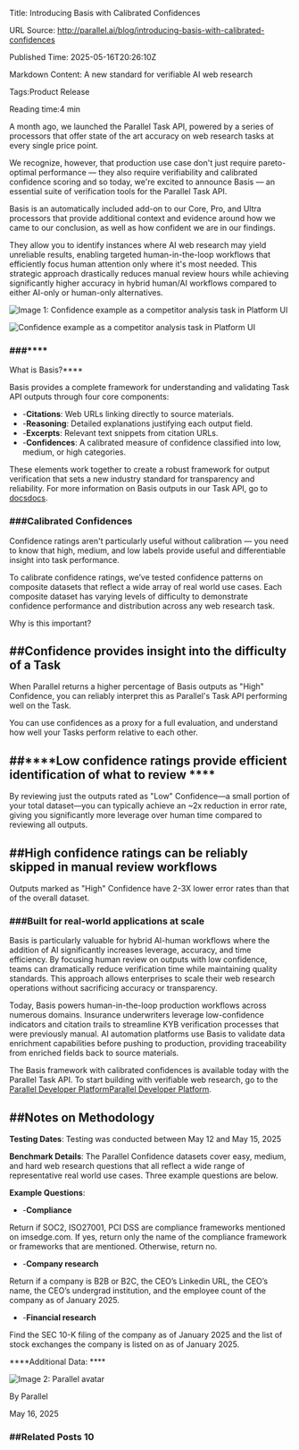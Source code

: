 Title: Introducing Basis with Calibrated Confidences

URL Source: http://parallel.ai/blog/introducing-basis-with-calibrated-confidences

Published Time: 2025-05-16T20:26:10Z

Markdown Content:
A new standard for verifiable AI web research

Tags:Product Release

Reading time:4 min

A month ago, we launched the Parallel Task API, powered by a series of processors that offer state of the art accuracy on web research tasks at every single price point.

We recognize, however, that production use case don't just require pareto-optimal performance — they also require verifiability and calibrated confidence scoring and so today, we're excited to announce Basis — an essential suite of verification tools for the Parallel Task API.

Basis is an automatically included add-on to our Core, Pro, and Ultra processors that provide additional context and evidence around how we came to our conclusion, as well as how confident we are in our findings.

They allow you to identify instances where AI web research may yield unreliable results, enabling targeted human-in-the-loop workflows that efficiently focus human attention only where it's most needed. This strategic approach drastically reduces manual review hours while achieving significantly higher accuracy in hybrid human/AI workflows compared to either AI-only or human-only alternatives.

![Image 1: Confidence example as a competitor analysis task in Platform UI](http://parallel.ai/_next/image?url=https%3A%2F%2Fcdn.sanity.io%2Fimages%2F5hzduz3y%2Fproduction%2F0a5bf3b45a7c6fd1d26232847f72f6b182ae50b8-1280x852.png&w=3840&q=75)

![Confidence example as a competitor analysis task in Platform UI](https://cdn.sanity.io/images/5hzduz3y/production/0a5bf3b45a7c6fd1d26232847f72f6b182ae50b8-1280x852.png)

### ###****

What is Basis?****

Basis provides a complete framework for understanding and validating Task API outputs through four core components:

*   -****Citations****: Web URLs linking directly to source materials.
*   -****Reasoning****: Detailed explanations justifying each output field.
*   -****Excerpts****: Relevant text snippets from citation URLs.
*   -****Confidences****: A calibrated measure of confidence classified into low, medium, or high categories.

These elements work together to create a robust framework for output verification that sets a new industry standard for transparency and reliability. For more information on Basis outputs in our Task API, go to [docs](https://docs.parallel.ai/core-concepts/basis)[docs]($https://docs.parallel.ai/core-concepts/basis).

### ###Calibrated Confidences

Confidence ratings aren't particularly useful without calibration — you need to know that high, medium, and low labels provide useful and differentiable insight into task performance.

To calibrate confidence ratings, we’ve tested confidence patterns on composite datasets that reflect a wide array of real world use cases. Each composite dataset has varying levels of difficulty to demonstrate confidence performance and distribution across any web research task.

Why is this important?

##****Confidence provides insight into the difficulty of a Task****
-------------------------------------------------------------------

When Parallel returns a higher percentage of Basis outputs as "High" Confidence, you can reliably interpret this as Parallel's Task API performing well on the Task.

You can use confidences as a proxy for a full evaluation, and understand how well your Tasks perform relative to each other.

##****Low confidence ratings provide efficient identification of what to review ****
------------------------------------------------------------------------------------

By reviewing just the outputs rated as "Low" Confidence—a small portion of your total dataset—you can typically achieve an ~2x reduction in error rate, giving you significantly more leverage over human time compared to reviewing all outputs.

##****High confidence ratings can be reliably skipped in manual review workflows****
------------------------------------------------------------------------------------

Outputs marked as "High" Confidence have 2-3X lower error rates than that of the overall dataset.

### ###****Built for real-world applications at scale****

Basis is particularly valuable for hybrid AI-human workflows where the addition of AI significantly increases leverage, accuracy, and time efficiency. By focusing human review on outputs with low confidence, teams can dramatically reduce verification time while maintaining quality standards. This approach allows enterprises to scale their web research operations without sacrificing accuracy or transparency.

Today, Basis powers human-in-the-loop production workflows across numerous domains. Insurance underwriters leverage low-confidence indicators and citation trails to streamline KYB verification processes that were previously manual. AI automation platforms use Basis to validate data enrichment capabilities before pushing to production, providing traceability from enriched fields back to source materials.

The Basis framework with calibrated confidences is available today with the Parallel Task API. To start building with verifiable web research, go to the [Parallel Developer Platform](https://platform.parallel.ai/)[Parallel Developer Platform]($https://platform.parallel.ai/).

##****Notes on Methodology****
------------------------------

****Testing Dates****: Testing was conducted between May 12 and May 15, 2025

****Benchmark Details****: The Parallel Confidence datasets cover easy, medium, and hard web research questions that all reflect a wide range of representative real world use cases. Three example questions are below.

****Example Questions****:

*   -****Compliance****

Return if SOC2, ISO27001, PCI DSS are compliance frameworks mentioned on imsedge.com. If yes, return only the name of the compliance framework or frameworks that are mentioned. Otherwise, return no.
*   -****Company research****

Return if a company is B2B or B2C, the CEO’s Linkedin URL, the CEO’s name, the CEO’s undergrad institution, and the employee count of the company as of January 2025.
*   -****Financial research****

Find the SEC 10-K filing of the company as of January 2025 and the list of stock exchanges the company is listed on as of January 2025.

****Additional Data: ****

![Image 2: Parallel avatar](http://parallel.ai/_next/image?url=https%3A%2F%2Fcdn.sanity.io%2Fimages%2F5hzduz3y%2Fproduction%2F9a2c0f2e9634a95512da83f8354aef9d5bf400aa-128x128.png&w=64&q=75)

By Parallel

May 16, 2025

### ##Related Posts 10
